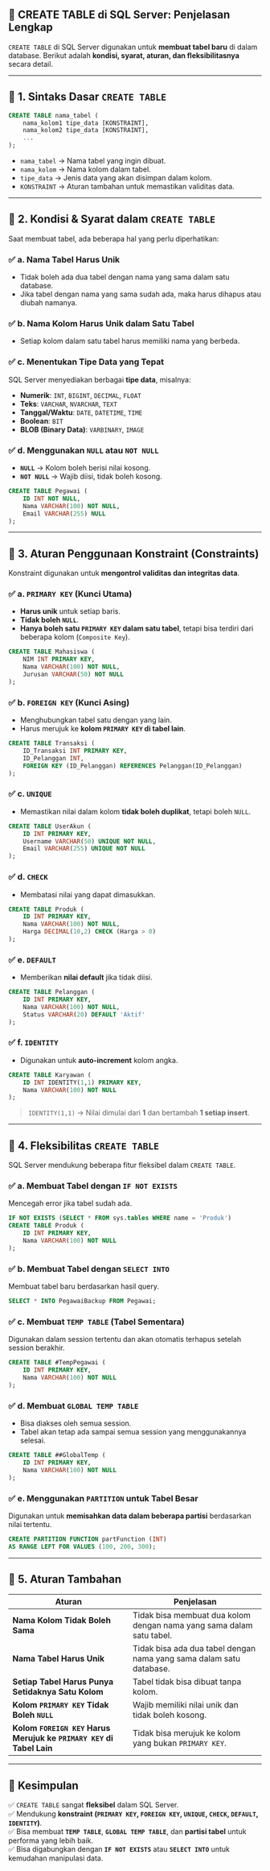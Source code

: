 ## **📌 CREATE TABLE di SQL Server: Penjelasan Lengkap**
`CREATE TABLE` di SQL Server digunakan untuk **membuat tabel baru** di dalam database. Berikut adalah **kondisi, syarat, aturan, dan fleksibilitasnya** secara detail.

---

## **📝 1. Sintaks Dasar `CREATE TABLE`**
```sql
CREATE TABLE nama_tabel (
    nama_kolom1 tipe_data [KONSTRAINT],
    nama_kolom2 tipe_data [KONSTRAINT],
    ...
);
```
- `nama_tabel` → Nama tabel yang ingin dibuat.
- `nama_kolom` → Nama kolom dalam tabel.
- `tipe_data` → Jenis data yang akan disimpan dalam kolom.
- `KONSTRAINT` → Aturan tambahan untuk memastikan validitas data.

---

## **📌 2. Kondisi & Syarat dalam `CREATE TABLE`**
Saat membuat tabel, ada beberapa hal yang perlu diperhatikan:

### **✅ a. Nama Tabel Harus Unik**
- Tidak boleh ada dua tabel dengan nama yang sama dalam satu database.
- Jika tabel dengan nama yang sama sudah ada, maka harus dihapus atau diubah namanya.

### **✅ b. Nama Kolom Harus Unik dalam Satu Tabel**
- Setiap kolom dalam satu tabel harus memiliki nama yang berbeda.

### **✅ c. Menentukan Tipe Data yang Tepat**
SQL Server menyediakan berbagai **tipe data**, misalnya:
- **Numerik**: `INT`, `BIGINT`, `DECIMAL`, `FLOAT`
- **Teks**: `VARCHAR`, `NVARCHAR`, `TEXT`
- **Tanggal/Waktu**: `DATE`, `DATETIME`, `TIME`
- **Boolean**: `BIT`
- **BLOB (Binary Data)**: `VARBINARY`, `IMAGE`

### **✅ d. Menggunakan `NULL` atau `NOT NULL`**
- **`NULL`** → Kolom boleh berisi nilai kosong.
- **`NOT NULL`** → Wajib diisi, tidak boleh kosong.

```sql
CREATE TABLE Pegawai (
    ID INT NOT NULL,
    Nama VARCHAR(100) NOT NULL,
    Email VARCHAR(255) NULL
);
```

---

## **📌 3. Aturan Penggunaan Konstraint (Constraints)**
Konstraint digunakan untuk **mengontrol validitas dan integritas data**.

### **✅ a. `PRIMARY KEY` (Kunci Utama)**
- **Harus unik** untuk setiap baris.
- **Tidak boleh `NULL`**.
- **Hanya boleh satu `PRIMARY KEY` dalam satu tabel**, tetapi bisa terdiri dari beberapa kolom (`Composite Key`).

```sql
CREATE TABLE Mahasiswa (
    NIM INT PRIMARY KEY,
    Nama VARCHAR(100) NOT NULL,
    Jurusan VARCHAR(50) NOT NULL
);
```

### **✅ b. `FOREIGN KEY` (Kunci Asing)**
- Menghubungkan tabel satu dengan yang lain.
- Harus merujuk ke **kolom `PRIMARY KEY` di tabel lain**.

```sql
CREATE TABLE Transaksi (
    ID_Transaksi INT PRIMARY KEY,
    ID_Pelanggan INT,
    FOREIGN KEY (ID_Pelanggan) REFERENCES Pelanggan(ID_Pelanggan)
);
```

### **✅ c. `UNIQUE`**
- Memastikan nilai dalam kolom **tidak boleh duplikat**, tetapi boleh `NULL`.

```sql
CREATE TABLE UserAkun (
    ID INT PRIMARY KEY,
    Username VARCHAR(50) UNIQUE NOT NULL,
    Email VARCHAR(255) UNIQUE NOT NULL
);
```

### **✅ d. `CHECK`**
- Membatasi nilai yang dapat dimasukkan.

```sql
CREATE TABLE Produk (
    ID INT PRIMARY KEY,
    Nama VARCHAR(100) NOT NULL,
    Harga DECIMAL(10,2) CHECK (Harga > 0)
);
```

### **✅ e. `DEFAULT`**
- Memberikan **nilai default** jika tidak diisi.

```sql
CREATE TABLE Pelanggan (
    ID INT PRIMARY KEY,
    Nama VARCHAR(100) NOT NULL,
    Status VARCHAR(20) DEFAULT 'Aktif'
);
```

### **✅ f. `IDENTITY`**
- Digunakan untuk **auto-increment** kolom angka.

```sql
CREATE TABLE Karyawan (
    ID INT IDENTITY(1,1) PRIMARY KEY,
    Nama VARCHAR(100) NOT NULL
);
```
> `IDENTITY(1,1)` → Nilai dimulai dari **1** dan bertambah **1 setiap insert**.

---

## **📌 4. Fleksibilitas `CREATE TABLE`**
SQL Server mendukung beberapa fitur fleksibel dalam `CREATE TABLE`.

### **✅ a. Membuat Tabel dengan `IF NOT EXISTS`**
Mencegah error jika tabel sudah ada.

```sql
IF NOT EXISTS (SELECT * FROM sys.tables WHERE name = 'Produk')
CREATE TABLE Produk (
    ID INT PRIMARY KEY,
    Nama VARCHAR(100) NOT NULL
);
```

### **✅ b. Membuat Tabel dengan `SELECT INTO`**
Membuat tabel baru berdasarkan hasil query.

```sql
SELECT * INTO PegawaiBackup FROM Pegawai;
```

### **✅ c. Membuat `TEMP TABLE` (Tabel Sementara)**
Digunakan dalam session tertentu dan akan otomatis terhapus setelah session berakhir.

```sql
CREATE TABLE #TempPegawai (
    ID INT PRIMARY KEY,
    Nama VARCHAR(100) NOT NULL
);
```

### **✅ d. Membuat `GLOBAL TEMP TABLE`**
- Bisa diakses oleh semua session.
- Tabel akan tetap ada sampai semua session yang menggunakannya selesai.

```sql
CREATE TABLE ##GlobalTemp (
    ID INT PRIMARY KEY,
    Nama VARCHAR(100) NOT NULL
);
```

### **✅ e. Menggunakan `PARTITION` untuk Tabel Besar**
Digunakan untuk **memisahkan data dalam beberapa partisi** berdasarkan nilai tertentu.

```sql
CREATE PARTITION FUNCTION partFunction (INT)
AS RANGE LEFT FOR VALUES (100, 200, 300);
```

---

## **📌 5. Aturan Tambahan**
| **Aturan**  | **Penjelasan** |
|-------------|---------------|
| **Nama Kolom Tidak Boleh Sama** | Tidak bisa membuat dua kolom dengan nama yang sama dalam satu tabel. |
| **Nama Tabel Harus Unik** | Tidak bisa ada dua tabel dengan nama yang sama dalam satu database. |
| **Setiap Tabel Harus Punya Setidaknya Satu Kolom** | Tabel tidak bisa dibuat tanpa kolom. |
| **Kolom `PRIMARY KEY` Tidak Boleh `NULL`** | Wajib memiliki nilai unik dan tidak boleh kosong. |
| **Kolom `FOREIGN KEY` Harus Merujuk ke `PRIMARY KEY` di Tabel Lain** | Tidak bisa merujuk ke kolom yang bukan `PRIMARY KEY`. |

---

## **🚀 Kesimpulan**
✅ `CREATE TABLE` sangat **fleksibel** dalam SQL Server.  
✅ Mendukung **konstraint (`PRIMARY KEY`, `FOREIGN KEY`, `UNIQUE`, `CHECK`, `DEFAULT`, `IDENTITY`)**.  
✅ Bisa membuat **`TEMP TABLE`**, **`GLOBAL TEMP TABLE`**, dan **partisi tabel** untuk performa yang lebih baik.  
✅ Bisa digabungkan dengan **`IF NOT EXISTS`** atau **`SELECT INTO`** untuk kemudahan manipulasi data.

